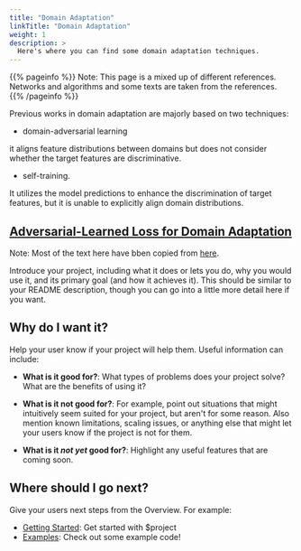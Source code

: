 ```yaml
---
title: "Domain Adaptation"
linkTitle: "Domain Adaptation"
weight: 1
description: >
  Here's where you can find some domain adaptation techniques.
---
```


{{% pageinfo %}}
Note: This page is a mixed up of different references. Networks and algorithms and some texts are taken from the references.
{{% /pageinfo %}}


Previous works in domain adaptation are majorly based on two techniques: 

* domain-adversarial learning

it aligns feature distributions between domains but does not consider whether the
target features are discriminative.

* self-training.

It utilizes the model predictions to enhance the discrimination of target features, but it is unable to explicitly
align domain distributions.

## [Adversarial-Learned Loss for Domain Adaptation](https://arxiv.org/pdf/2001.01046.pdf)
Note: Most of the text here have bben copied from [here](https://arxiv.org/pdf/2001.01046.pdf).

Introduce your project, including what it does or lets you do, why you would use it, and its primary goal (and how it achieves it). This should be similar to your README description, though you can go into a little more detail here if you want.

## Why do I want it?

Help your user know if your project will help them. Useful information can include: 

* **What is it good for?**: What types of problems does your project solve? What are the benefits of using it?

* **What is it not good for?**: For example, point out situations that might intuitively seem suited for your project, but aren't for some reason. Also mention known limitations, scaling issues, or anything else that might let your users know if the project is not for them.

* **What is it *not yet* good for?**: Highlight any useful features that are coming soon.

## Where should I go next?

Give your users next steps from the Overview. For example:

* [Getting Started](/getting-started/): Get started with $project
* [Examples](/examples/): Check out some example code!

